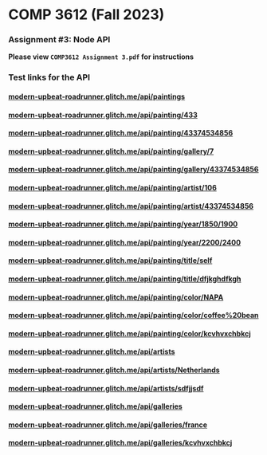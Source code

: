 # COMP 3612 (Fall 2023)
### Assignment #3: Node API

**Please view `COMP3612 Assignment 3.pdf` for instructions**

### Test links for the API
#### [modern-upbeat-roadrunner.glitch.me/api/paintings](https://modern-upbeat-roadrunner.glitch.me/api/paintings)
#### [modern-upbeat-roadrunner.glitch.me/api/painting/433](https://modern-upbeat-roadrunner.glitch.me/api/painting/433)
#### [modern-upbeat-roadrunner.glitch.me/api/painting/43374534856](https://modern-upbeat-roadrunner.glitch.me/api/painting/43374534856)
#### [modern-upbeat-roadrunner.glitch.me/api/painting/gallery/7](https://modern-upbeat-roadrunner.glitch.me/api/painting/gallery/7)
#### [modern-upbeat-roadrunner.glitch.me/api/painting/gallery/43374534856](https://modern-upbeat-roadrunner.glitch.me/api/painting/gallery/43374534856)
#### [modern-upbeat-roadrunner.glitch.me/api/painting/artist/106](https://modern-upbeat-roadrunner.glitch.me/api/painting/artist/106)
#### [modern-upbeat-roadrunner.glitch.me/api/painting/artist/43374534856](https://modern-upbeat-roadrunner.glitch.me/api/painting/artist/43374534856)
#### [modern-upbeat-roadrunner.glitch.me/api/painting/year/1850/1900](https://modern-upbeat-roadrunner.glitch.me/api/painting/year/1850/1900)
#### [modern-upbeat-roadrunner.glitch.me/api/painting/year/2200/2400](https://modern-upbeat-roadrunner.glitch.me/api/painting/year/2200/2400)
#### [modern-upbeat-roadrunner.glitch.me/api/painting/title/self](https://modern-upbeat-roadrunner.glitch.me/api/painting/title/self)
#### [modern-upbeat-roadrunner.glitch.me/api/painting/title/dfjkghdfkgh](https://modern-upbeat-roadrunner.glitch.me/api/painting/title/dfjkghdfkgh)
#### [modern-upbeat-roadrunner.glitch.me/api/painting/color/NAPA](https://modern-upbeat-roadrunner.glitch.me/api/painting/color/NAPA)
#### [modern-upbeat-roadrunner.glitch.me/api/painting/color/coffee%20bean](https://modern-upbeat-roadrunner.glitch.me/api/painting/color/coffee%20bean)
#### [modern-upbeat-roadrunner.glitch.me/api/painting/color/kcvhvxchbkcj](https://modern-upbeat-roadrunner.glitch.me/api/painting/color/kcvhvxchbkcj)
#### [modern-upbeat-roadrunner.glitch.me/api/artists](https://modern-upbeat-roadrunner.glitch.me/api/artists)
#### [modern-upbeat-roadrunner.glitch.me/api/artists/Netherlands](https://modern-upbeat-roadrunner.glitch.me/api/artists/Netherlands)
#### [modern-upbeat-roadrunner.glitch.me/api/artists/sdfjjsdf](https://modern-upbeat-roadrunner.glitch.me/api/artists/sdfjjsdf)
#### [modern-upbeat-roadrunner.glitch.me/api/galleries](https://modern-upbeat-roadrunner.glitch.me/api/galleries)
#### [modern-upbeat-roadrunner.glitch.me/api/galleries/france](https://modern-upbeat-roadrunner.glitch.me/api/galleries/france)
#### [modern-upbeat-roadrunner.glitch.me/api/galleries/kcvhvxchbkcj](https://modern-upbeat-roadrunner.glitch.me/api/galleries/kcvhvxchbkcj)
